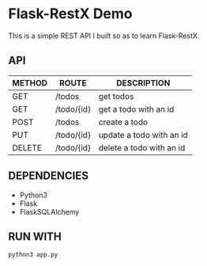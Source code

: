 # Flask-RestX Demo
This is a simple REST API I built so as to learn Flask-RestX.



## API 

| METHOD | ROUTE | DESCRIPTION |
|--------|--------|-------------|
| GET    | /todos  | get todos   |
| GET    | /todo/{id} | get a todo with an id |
| POST   | /todos      | create a todo |
| PUT    | /todo/{id}  | update a todo with an id |
| DELETE | /todo/{id}  | delete a todo with an id |



## DEPENDENCIES
- Python3
- Flask
- FlaskSQLAlchemy

## RUN WITH 
` python3 app.py `


